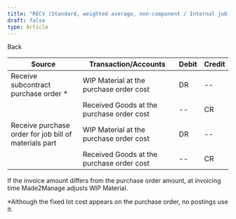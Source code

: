 ```yaml
---
title: "RECV (Standard, weighted average, non-component / Internal job for stock)"
draft: false
type: Article
---
```


Back

| Source                                                | Transaction/Accounts                      | Debit | Credit |
|-------------------------------------------------------|-------------------------------------------|-------|--------|
| Receive subcontract purchase order \*                 | WIP Material at the purchase order cost   | DR    | --     |
|                                                       | Received Goods at the purchase order cost | --    | CR     |
| Receive purchase order for job bill of materials part | WIP Material at the purchase order cost   | DR    | --     |
|                                                       | Received Goods at the purchase order cost | --    | CR     |

If the invoice amount differs from the purchase order amount, at invoicing time Made2Manage adjusts WIP Material.

 \*Although the fixed lot cost appears on the purchase order, no postings use it.